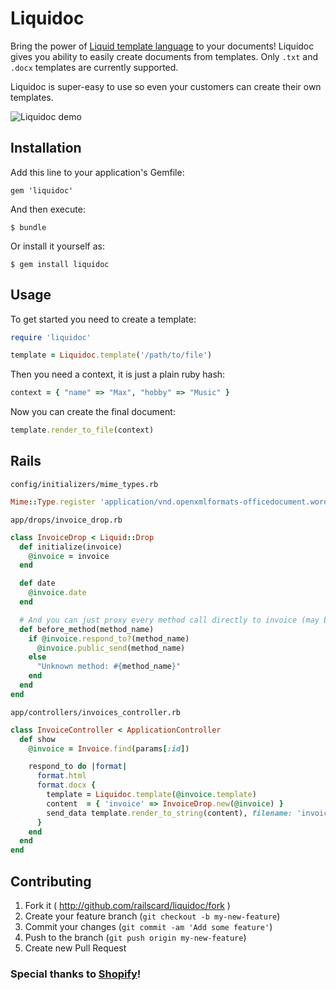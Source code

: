 # Liquidoc

Bring the power of [Liquid template language](https://github.com/Shopify/liquid) to your documents!
Liquidoc gives you ability to easily create documents from templates.
Only `.txt` and `.docx` templates are currently supported.

Liquidoc is super-easy to use so even your customers can create their own templates.

![Liquidoc demo](https://raw.githubusercontent.com/railscard/liquidoc/master/misc/before-after.gif)

## Installation

Add this line to your application's Gemfile:

    gem 'liquidoc'

And then execute:

    $ bundle

Or install it yourself as:

    $ gem install liquidoc

## Usage

To get started you need to create a template:

```ruby
require 'liquidoc'

template = Liquidoc.template('/path/to/file')
```
Then you need a context, it is just a plain ruby hash:

```ruby
context = { "name" => "Max", "hobby" => "Music" }
```
Now you can create the final document:
```ruby
template.render_to_file(context)
```

## Rails
`config/initializers/mime_types.rb`
```ruby
Mime::Type.register 'application/vnd.openxmlformats-officedocument.wordprocessingml.document', :docx
```
`app/drops/invoice_drop.rb`
```ruby
class InvoiceDrop < Liquid::Drop
  def initialize(invoice)
    @invoice = invoice
  end

  def date
    @invoice.date
  end

  # And you can just proxy every method call directly to invoice (may be dangerous!)
  def before_method(method_name)
    if @invoice.respond_to?(method_name)
      @invoice.public_send(method_name)
    else
      "Unknown method: #{method_name}"
    end
  end
end
```
`app/controllers/invoices_controller.rb`
```ruby
class InvoiceController < ApplicationController
  def show
    @invoice = Invoice.find(params[:id])

    respond_to do |format|
      format.html
      format.docx {
        template = Liquidoc.template(@invoice.template)
        content  = { 'invoice' => InvoiceDrop.new(@invoice) }
        send_data template.render_to_string(content), filename: 'invoice.docx'
      }
    end
  end
end
```

## Contributing

1. Fork it ( http://github.com/railscard/liquidoc/fork )
2. Create your feature branch (`git checkout -b my-new-feature`)
3. Commit your changes (`git commit -am 'Add some feature'`)
4. Push to the branch (`git push origin my-new-feature`)
5. Create new Pull Request

### Special thanks to [Shopify](https://github.com/Shopify)!
